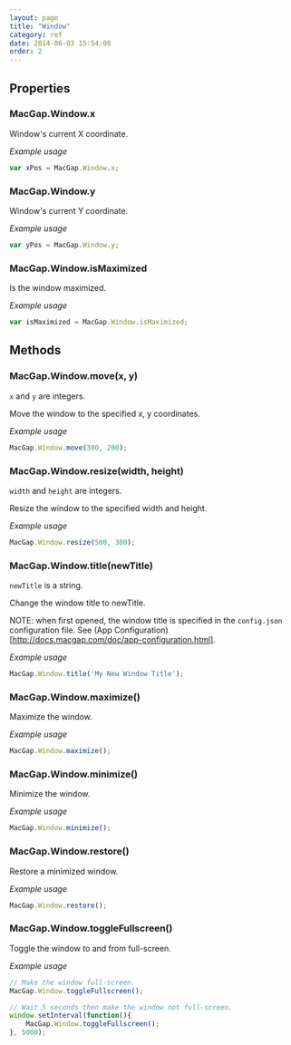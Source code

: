 ```yaml
---
layout: page
title: "Window"
category: ref
date: 2014-06-03 15:54:08
order: 2
---
```



## Properties

### MacGap.Window.x

Window's current X coordinate.

*Example usage*

```js
var xPos = MacGap.Window.x;
```

### MacGap.Window.y

Window's current Y coordinate.

*Example usage*

```js
var yPos = MacGap.Window.y;
```


### MacGap.Window.isMaximized

Is the window maximized.

*Example usage*

```js
var isMaximized = MacGap.Window.isMaximized;
```

## Methods

### MacGap.Window.move(x, y)

`x` and `y` are integers.

Move the window to the specified x, y coordinates.

*Example usage*

```js
MacGap.Window.move(300, 200);
```

### MacGap.Window.resize(width, height)

`width` and `height` are integers.

Resize the window to the specified width and height.

*Example usage*

```js
MacGap.Window.resize(500, 300);
```


### MacGap.Window.title(newTitle)

`newTitle` is a string.

Change the window title to newTitle.

NOTE: when first opened, the window title is specified in the `config.json` configuration file. See (App Configuration)[http://docs.macgap.com/doc/app-configuration.html].

*Example usage*

```js
MacGap.Window.title('My New Window Title');
```


### MacGap.Window.maximize()

Maximize the window.

*Example usage*

```js
MacGap.Window.maximize();
```


### MacGap.Window.minimize()

Minimize the window.

*Example usage*

```js
MacGap.Window.minimize();
```


### MacGap.Window.restore()

Restore a minimized window.

*Example usage*

```js
MacGap.Window.restore();
```


### MacGap.Window.toggleFullscreen()

Toggle the window to and from full-screen.

*Example usage*

```js
// Make the window full-screen.
MacGap.Window.toggleFullscreen();

// Wait 5 seconds then make the window not full-screen.
window.setInterval(function(){
    MacGap.Window.toggleFullscreen();
}, 5000);
```








